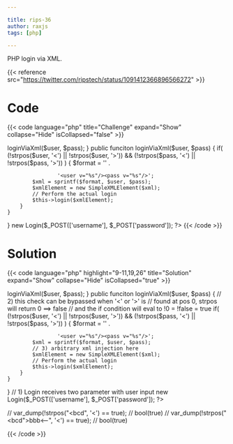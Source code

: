 ```yaml
---

title: rips-36
author: raxjs
tags: [php]

---
```


PHP login via XML.

<!--more-->
{{< reference src="https://twitter.com/ripstech/status/1091412366896566272" >}}

# Code
{{< code language="php"  title="Challenge" expand="Show" collapse="Hide" isCollapsed="false" >}}
<?php
class Login {
    public function __construct($user, $pass) {
        $this->loginViaXml($user, $pass);
    }

    public funciton loginViaXml($user, $pass) {
        if(
            (!strpos($user, '<') || !strpos($user, '>')) &&
            (!strpos($pass, '<') || !strpos($pass, '>')) 
        ) {
            $format = '<?xml version="1.0"?>' .
                    '<user v="%s"/><pass v="%s"/>';
            $xml = sprintf($format, $user, $pass);
            $xmlElement = new SimpleXMLElement($xml);
            // Perform the actual login
            $this->login($xmlElement);
        }
    }
}
new Login($_POST(['username'], $_POST['password']);
?>
{{< /code >}}

# Solution
{{< code language="php" highlight="9-11,19,26" title="Solution" expand="Show" collapse="Hide" isCollapsed="true" >}}
<?php
class Login {
    public function __construct($user, $pass) {
        $this->loginViaXml($user, $pass);
    }

    public funciton loginViaXml($user, $pass) {
        // 2) this check can be bypassed when '<' or '>' is
        //    found at pos 0, strpos will return 0 ==> false
        //    and the if condition will eval to !0 = !false = true
        if(
            (!strpos($user, '<') || !strpos($user, '>')) &&
            (!strpos($pass, '<') || !strpos($pass, '>')) 
        ) {
            $format = '<?xml version="1.0"?>' .
                    '<user v="%s"/><pass v="%s"/>';
            $xml = sprintf($format, $user, $pass);
            // 3) arbitrary xml injection here
            $xmlElement = new SimpleXMLElement($xml);
            // Perform the actual login
            $this->login($xmlElement);
        }
    }
}
// 1) Login receives two parameter with user input
new Login($_POST(['username'], $_POST['password']);
?>


// var_dump(!strpos("<bcd", '<') == true);
// bool(true)
// var_dump(!strpos("<bcd\"><aaa>bbb</aaa><--", '<') == true);
// bool(true)


{{< /code >}}
